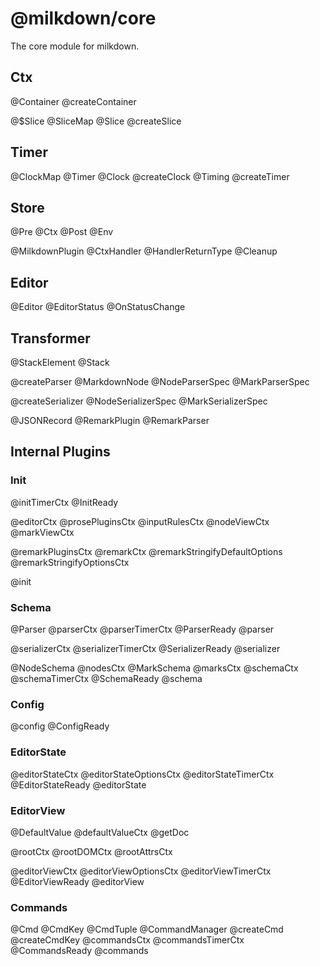 # @milkdown/core

The core module for milkdown.

## Ctx

@Container
@createContainer

@$Slice
@SliceMap
@Slice
@createSlice

## Timer

@ClockMap
@Timer
@Clock
@createClock
@Timing
@createTimer

## Store

@Pre
@Ctx
@Post
@Env

@MilkdownPlugin
@CtxHandler
@HandlerReturnType
@Cleanup

## Editor

@Editor
@EditorStatus
@OnStatusChange

## Transformer

@StackElement
@Stack

@createParser
@MarkdownNode
@NodeParserSpec
@MarkParserSpec

@createSerializer
@NodeSerializerSpec
@MarkSerializerSpec

@JSONRecord
@RemarkPlugin
@RemarkParser

## Internal Plugins

### Init

@initTimerCtx
@InitReady

@editorCtx
@prosePluginsCtx
@inputRulesCtx
@nodeViewCtx
@markViewCtx

@remarkPluginsCtx
@remarkCtx
@remarkStringifyDefaultOptions
@remarkStringifyOptionsCtx

@init

### Schema

@Parser
@parserCtx
@parserTimerCtx
@ParserReady
@parser

@serializerCtx
@serializerTimerCtx
@SerializerReady
@serializer

@NodeSchema
@nodesCtx
@MarkSchema
@marksCtx
@schemaCtx
@schemaTimerCtx
@SchemaReady
@schema

### Config

@config
@ConfigReady

### EditorState

@editorStateCtx
@editorStateOptionsCtx
@editorStateTimerCtx
@EditorStateReady
@editorState

### EditorView

@DefaultValue
@defaultValueCtx
@getDoc

@rootCtx
@rootDOMCtx
@rootAttrsCtx

@editorViewCtx
@editorViewOptionsCtx
@editorViewTimerCtx
@EditorViewReady
@editorView

### Commands

@Cmd
@CmdKey
@CmdTuple
@CommandManager
@createCmd
@createCmdKey
@commandsCtx
@commandsTimerCtx
@CommandsReady
@commands
